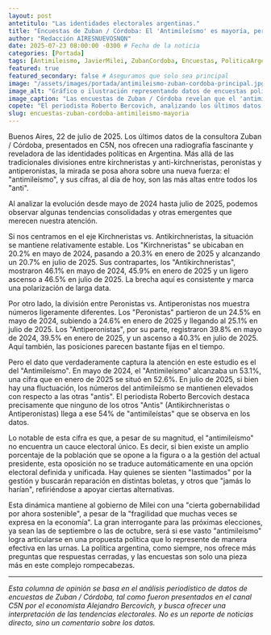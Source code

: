 ```yaml
---
layout: post
antetitulo: "Las identidades electorales argentinas."
title: "Encuestas de Zuban / Córdoba: El 'Antimileísmo' es mayoría, pero su voto no encuentra un cauce único."
author: "Redacción AIRESNUEVOSNQN"
date: 2025-07-23 08:00:00 -0300 # Fecha de la noticia
categories: [Portada]
tags: [Antimileismo, JavierMilei, ZubanCordoba, Encuestas, PoliticaArgentina, C5N, RobertoBercovich, Kirchneristas, Antikirchneristas, Peronistas, Antiperonistas, Voto, Elecciones, Gobernabilidad, Argentina]
featured: true
featured_secondary: false # Aseguramos que solo sea principal
image: "/assets/images/portada/antimileismo-zuban-cordoba-principal.jpg" # RUTA DE LA IMAGEN (800px x 600px, proporción 4:3)
image_alt: "Gráfico o ilustración representando datos de encuestas políticas o la polarización."
image_caption: "Las encuestas de Zuban / Córdoba revelan que el 'antimileísmo' es la corriente más fuerte en Argentina."
copete: "El periodista Roberto Bercovich, analizando los últimos datos de Zuban / Córdoba, destaca que el sentimiento 'antimileísmo' se consolida como la corriente más numerosa en Argentina, superando a otras posturas 'anti', lo que plantea un interrogante sobre su futura representación electoral."
slug: encuestas-zuban-cordoba-antimileismo-mayoria
---
```


Buenos Aires, 22 de julio de 2025. Los últimos datos de la consultora Zuban / Córdoba, presentados en C5N, nos ofrecen una radiografía fascinante y reveladora de las identidades políticas en Argentina. Más allá de las tradicionales divisiones entre kirchneristas y anti-kirchneristas, peronistas y antiperonistas, la mirada se posa ahora sobre una nueva fuerza: el "antimileísmo", y sus cifras, al día de hoy, son las más altas entre todos los "anti".

Al analizar la evolución desde mayo de 2024 hasta julio de 2025, podemos observar algunas tendencias consolidadas y otras emergentes que merecen nuestra atención.

Si nos centramos en el eje Kirchneristas vs. Antikirchneristas, la situación se mantiene relativamente estable. Los "Kirchneristas" se ubicaban en 20.2% en mayo de 2024, pasando a 20.3% en enero de 2025 y alcanzando un 20.7% en julio de 2025. Sus contrapartes, los "Antikirchneristas", mostraron 46.1% en mayo de 2024, 45.9% en enero de 2025 y un ligero ascenso a 46.5% en julio de 2025. La brecha aquí es consistente y marca una polarización de larga data.

Por otro lado, la división entre Peronistas vs. Antiperonistas nos muestra números ligeramente diferentes. Los "Peronistas" partieron de un 24.5% en mayo de 2024, subiendo a 24.6% en enero de 2025 y llegando al 25.1% en julio de 2025. Los "Antiperonistas", por su parte, registraron 39.8% en mayo de 2024, 39.5% en enero de 2025, y un ascenso a 40.3% en julio de 2025. Aquí también, las posiciones parecen bastante fijas en el tiempo.

Pero el dato que verdaderamente captura la atención en este estudio es el del "Antimileísmo". En mayo de 2024, el "Antimileísmo" alcanzaba un 53.1%, una cifra que en enero de 2025 se situó en 52.6%. En julio de 2025, si bien hay una fluctuación, los números del antimileísmo se mantienen elevados con respecto a las otras "antis". El periodista Roberto Bercovich destaca precisamente que ninguno de los otros "Antis" (Antikirchneristas o Antiperonistas) llega a ese 54% de "antimileístas" que se observa en los datos.

Lo notable de esta cifra es que, a pesar de su magnitud, el "antimileísmo" no encuentra un cauce electoral único. Es decir, si bien existe un amplio porcentaje de la población que se opone a la figura o a la gestión del actual presidente, esta oposición no se traduce automáticamente en una opción electoral definida y unificada. Hay quienes se sienten "lastimados" por la gestión y buscarán reparación en distintas boletas, y otros que "jamás lo harían", refiriéndose a apoyar ciertas alternativas.

Esta dinámica mantiene al gobierno de Milei con una "cierta gobernabilidad por ahora sostenible", a pesar de la "fragilidad que muchas veces se expresa en la economía". La gran interrogante para las próximas elecciones, ya sean las de septiembre o las de octubre, será si ese vasto "antimileísmo" logra articularse en una propuesta política que lo represente de manera efectiva en las urnas. La política argentina, como siempre, nos ofrece más preguntas que respuestas cerradas, y las encuestas son solo una pieza más en este complejo rompecabezas.

---
*Esta columna de opinión se basa en el análisis periodístico de datos de encuestas de Zuban / Córdoba, tal como fueron presentados en el canal C5N por el economista Alejandro Bercovich, y busca ofrecer una interpretación de las tendencias electorales. No es un reporte de noticias directo, sino un comentario sobre los datos.*